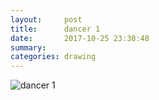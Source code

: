 ```yaml
---
layout:     post
title:      dancer 1
date:       2017-10-25 23:30:48
summary:    
categories: drawing
---
```

![dancer 1](/images/diary/dancer-1.png ".")
